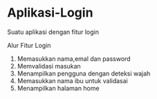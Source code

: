 # Aplikasi-Login
Suatu aplikasi dengan fitur login

Alur Fitur Login
1. Memasukkan nama,emal dan password
2. Memvalidasi masukan
3. Menampilkan pengguna dengan deteksi wajah
4. Memasukkan nama ibu untuk validasai
5. Menampilkan halaman home
   
